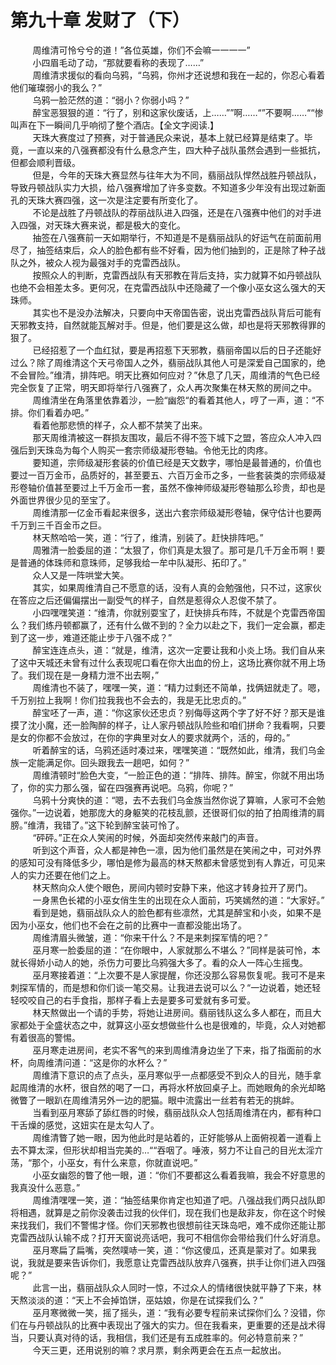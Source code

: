 <h1>第九十章 发财了（下）</h1>
<div id="content">&nbsp&nbsp&nbsp&nbsp&nbsp&nbsp&nbsp&nbsp
 周维清可怜兮兮的道！”各位英雄，你们不会嘛一一一一”
 <br/>&nbsp&nbsp&nbsp&nbsp&nbsp&nbsp&nbsp&nbsp
 小四眉毛动了动，“那就要看称的表现了……”
 <br/>&nbsp&nbsp&nbsp&nbsp&nbsp&nbsp&nbsp&nbsp
 周维清求援似的看向乌鸦，“乌鸦，你州才还说想和我在一起的，你忍心看着他们璀璨弱小的我么？”
 <br/>&nbsp&nbsp&nbsp&nbsp&nbsp&nbsp&nbsp&nbsp
 乌鸦一脸茫然的道：“弱小？你弱小吗？”
 <br/>&nbsp&nbsp&nbsp&nbsp&nbsp&nbsp&nbsp&nbsp
 醉宝恶狠狠的道：“行了，别和这家伙废话，上……””啊……“”不要啊……““惨叫声在下一瞬间几乎响彻了整个酒店。【全文字阅读.】
 <br/>&nbsp&nbsp&nbsp&nbsp&nbsp&nbsp&nbsp&nbsp
 天珠大赛度过了预赛，对于普通民众来说，基本上就已经算是结束了。毕竟，一直以来的八强赛都没有什么悬念产生，四大种子战队虽然会遇到一些抵抗，但都会顺利晋级。
 <br/>&nbsp&nbsp&nbsp&nbsp&nbsp&nbsp&nbsp&nbsp
 但是，今年的天珠大赛显然与往年大为不同，翡丽战队悍然战胜丹顿战队，导致丹顿战队实力大损，给八强赛增加了许多变数。不知道多少年没有出现过新面孔的天珠大赛四强，这一次是注定要有所变化了。
 <br/>&nbsp&nbsp&nbsp&nbsp&nbsp&nbsp&nbsp&nbsp
 不论是战胜了丹顿战队的荐丽战队进入四强，还是在八强赛中他们的对手进入四强，对天珠大赛来说，都是极大的变化。
 <br/>&nbsp&nbsp&nbsp&nbsp&nbsp&nbsp&nbsp&nbsp
 抽签在八强赛前一天如期举行，不知道是不是翡丽战队的好运气在前面前用尽了，抽签结束后，众人的脸色都有些不好看，因为他们抽到的，正是除了种子战队之外，被众人视为最强对手的克雷西战队。
 <br/>&nbsp&nbsp&nbsp&nbsp&nbsp&nbsp&nbsp&nbsp
 按照众人的判断，克雷西战队有天邪教在背后支持，实力就算不如丹顿战队也绝不会相差太多。更何况，在克雷西战队中还隐藏了一个像小巫女这么强大的天珠师。
 <br/>&nbsp&nbsp&nbsp&nbsp&nbsp&nbsp&nbsp&nbsp
 其实也不是没办法解决，只要向中天帝国告密，说出克雷西战队背后可能有天邪教支持，自然就能瓦解对手。但是，他们要是这么做，却也是将天邪教得罪的狠了。
 <br/>&nbsp&nbsp&nbsp&nbsp&nbsp&nbsp&nbsp&nbsp
 已经招惹了一个血红狱，要是再招惹下天邪教，翡丽帝国以后的日子还能好过么？除了周维清这个天弓帝国人之外，翡丽战队其他人可是深爱自己国家的，绝不会冒险。”维清，排阵吧。明天比赛如何应对？”休息了几天，周维清的气色已经完全恢复了正常，明天即将举行八强赛了，众人再次聚集在林天熬的房间之中。
 <br/>&nbsp&nbsp&nbsp&nbsp&nbsp&nbsp&nbsp&nbsp
 周维清坐在角落里依靠着沙，一脸“幽怨“的看着其他人，哼了一声，道：“不排。你们看着办吧。”
 <br/>&nbsp&nbsp&nbsp&nbsp&nbsp&nbsp&nbsp&nbsp
 看着他那悲愤的样子，众人都不禁笑了出来。
 <br/>&nbsp&nbsp&nbsp&nbsp&nbsp&nbsp&nbsp&nbsp
 那天周维清被这一群损友围攻，最后不得不签下城下之盟，答应众人冲入四强后到天珠岛为每个人购买一套宗师级凝形卷轴。令他无比的肉疼。
 <br/>&nbsp&nbsp&nbsp&nbsp&nbsp&nbsp&nbsp&nbsp
 要知道，宗师级凝形套装的价值已经是天文数字，哪怕是最普通的，价值也要过一百万金币，品质好的，甚至要五、六百万金币之多，一些套装类的宗师级凝形卷轴价值甚至要过上千万金币一套，虽然不像神师级凝形卷轴那么珍贵，却也是外面世界很少见的至宝了。
 <br/>&nbsp&nbsp&nbsp&nbsp&nbsp&nbsp&nbsp&nbsp
 周维清那一亿金币看起来很多，送出六套宗师级凝形卷轴，保守估计也要两千万到三千百金币之巨。
 <br/>&nbsp&nbsp&nbsp&nbsp&nbsp&nbsp&nbsp&nbsp
 林天熬哈哈一笑，道：“行了，维清，别装了。赶快排阵吧。”
 <br/>&nbsp&nbsp&nbsp&nbsp&nbsp&nbsp&nbsp&nbsp
 周雅清一脸委屈的道：“太狠了，你们真是太狠了。那可是几千万金币啊！要是普通的体珠师和意珠师，足够我给一牟中队凝形、拓印了。”
 <br/>&nbsp&nbsp&nbsp&nbsp&nbsp&nbsp&nbsp&nbsp
 众人又是一阵哄堂大笑。
 <br/>&nbsp&nbsp&nbsp&nbsp&nbsp&nbsp&nbsp&nbsp
 其实，如果周维清自己不愿意的话，没有人真的会勉强他，只不过，这家伙在答应之后还偏偏摆出一副受气的样子，自然是惹得众人忍俊不禁了。
 <br/>&nbsp&nbsp&nbsp&nbsp&nbsp&nbsp&nbsp&nbsp
 小四嘿嘿笑道：“维清，你就别耍宝了，赶快排兵布阵，不就是个克雷西帝国么？我们练丹顿都赢了，还有什么做不到的？全力以赴之下，我们一定会赢，都走到了这一步，难道还能止步于八强不成？”
 <br/>&nbsp&nbsp&nbsp&nbsp&nbsp&nbsp&nbsp&nbsp
 醉宝连连点头，道：“就是，维清，这次一定要让我和小炎上场。我们自从来了这中天城还未曾有过什么表现呢口看在你大出血的份上，这场比赛你就不用上场了。我们现在是一身精力泄不出去啊，”
 <br/>&nbsp&nbsp&nbsp&nbsp&nbsp&nbsp&nbsp&nbsp
 周维清也不装了，嘿嘿一笑，道：“精力过剩还不简单，找俩妞就走了。嗯，千万别拉上我啊！你们拉我我也不会去的，我是无比忠贞的。”
 <br/>&nbsp&nbsp&nbsp&nbsp&nbsp&nbsp&nbsp&nbsp
 醉宝呸了一声，道：“你这家伙还忠贞？别侮辱这两个字了好不好？那天是谁摸了沈小魔，还一脸陶醉的样子，让人家丹顿战队险些和咱们拼命？我看啊，只要是女的你都不会放过，在你的字典里对女人的要求就两个，活的，母的。”
 <br/>&nbsp&nbsp&nbsp&nbsp&nbsp&nbsp&nbsp&nbsp
 听着醉宝的话，乌鸦还适时凑过来，嘿嘿笑道：“既然如此，维清，我们乌金族一定能满足你。回头跟我去一趟吧，如何？”
 <br/>&nbsp&nbsp&nbsp&nbsp&nbsp&nbsp&nbsp&nbsp
 周维清顿时“脸色大变，“一脸正色的道：“排阵、排阵。醉宝，你就不用出场了，你的实力那么强，留在四强赛再说吧。乌鸦，你呢？”
 <br/>&nbsp&nbsp&nbsp&nbsp&nbsp&nbsp&nbsp&nbsp
 乌鸦十分爽快的道：“嗯，去不去我们乌金族当然你说了算嘛，人家可不会勉强你。”一边说着，她那庞大的身躯笑的花枝乱颤，还很哥们似的拍了拍周维清的肩膀。”维清，我错了。”这下轮到醉宝装可怜了。
 <br/>&nbsp&nbsp&nbsp&nbsp&nbsp&nbsp&nbsp&nbsp
 “砰砰。”正在众人笑闹的时候，外面却突然传来敲门的声音。
 <br/>&nbsp&nbsp&nbsp&nbsp&nbsp&nbsp&nbsp&nbsp
 听到这个声音，众人都是神色一凛，因为他们虽然是在笑闹之中，可对外界的感知可没有降低多少，哪怕是修为最高的林天熬都未曾感觉到有人靠近，可见来人的实力还要在他们之上。
 <br/>&nbsp&nbsp&nbsp&nbsp&nbsp&nbsp&nbsp&nbsp
 林天熬向众人使个眼色，房间内顿时安静下来，他这才转身拉开了房门。
 <br/>&nbsp&nbsp&nbsp&nbsp&nbsp&nbsp&nbsp&nbsp
 一身黑色长裙的小巫女俏生生的出现在众人面前，巧笑嫣然的道：“大家好。”
 <br/>&nbsp&nbsp&nbsp&nbsp&nbsp&nbsp&nbsp&nbsp
 看到是她，翡丽战队众人的脸色都有些凛然，尤其是醉宝和小炎，如果不是因为小巫女，他们也不会在之前的比赛中一直都没能出场了。
 <br/>&nbsp&nbsp&nbsp&nbsp&nbsp&nbsp&nbsp&nbsp
 周维清眉头微皱，道：“你来干什么？不是来刺探军情的吧？”
 <br/>&nbsp&nbsp&nbsp&nbsp&nbsp&nbsp&nbsp&nbsp
 巫月寒一脸委屈的道：“在你眼中，人家就那么不堪么？”同样是装可怜，本就长得娇小动人的她，杀伤力可要比乌鸦强大多了。看的众人一阵心生摇曳。
 <br/>&nbsp&nbsp&nbsp&nbsp&nbsp&nbsp&nbsp&nbsp
 巫月寒接着道：“上次要不是人家提醒，你还没那么容易恢复呢。我可不是来刺探军情的，而是想和你们谈一笔交易。让我进去说可以么？“一边说着，她还轻轻咬咬自己的右手食指，那样子看上去是要多可爱就有多可爱。
 <br/>&nbsp&nbsp&nbsp&nbsp&nbsp&nbsp&nbsp&nbsp
 林天熬做出一个请的手势，将她让进房间。翡丽钱队这么多人都在，而且大家都处于全盛状态之中，就算这小巫女想做些什么也是很难的，毕竟，众人对她都有着很高的警惕。
 <br/>&nbsp&nbsp&nbsp&nbsp&nbsp&nbsp&nbsp&nbsp
 巫月寒走进房间，老实不客气的来到周维清身边坐了下来，指了指面前的水杯，向周维清问道：“这是你的水杯么？”
 <br/>&nbsp&nbsp&nbsp&nbsp&nbsp&nbsp&nbsp&nbsp
 周维清下意识的点了点头，巫月寒似乎一点都感受不到众人的目光，随手拿起周维清的水杯，很自然的喝了一口，再将水杯放回桌子上。而她眼角的余光却略微瞥了一眼趴在周维清另外一边的肥猫。眼中流露出一丝若有若无的挑衅。
 <br/>&nbsp&nbsp&nbsp&nbsp&nbsp&nbsp&nbsp&nbsp
 当看到巫月寒舔了舔红唇的时候，翡丽战队众人包括周维清在内，都有种口干舌燥的感觉，这妞实在是太勾人了。
 <br/>&nbsp&nbsp&nbsp&nbsp&nbsp&nbsp&nbsp&nbsp
 周维清瞥了她一眼，因为他此时是站着的，正好能够从上面俯视着一道看上去不算太深，但形状却相当完美的…““吞咽了。唾液，努力不让自己的目光太淫亣荡，“那个，小巫女，有什么来意，你就直说吧。”
 <br/>&nbsp&nbsp&nbsp&nbsp&nbsp&nbsp&nbsp&nbsp
 小巫女幽怨的瞥了他一眼，道：“你们不要都这么看着我嘛，我会不好意思的我真没什么恶意。”
 <br/>&nbsp&nbsp&nbsp&nbsp&nbsp&nbsp&nbsp&nbsp
 周维清嘿嘿一笑，道：“抽签结果你肯定也知道了吧。八强战我们两只战队即将相遇，就算是之前你没袭击过我的伙伴们，现在我们也是敌非友，你在这个时候来找我们，我们不警惕才怪。你们天邪教也很想前往天珠岛吧，难不成你还能让那克雷西战队认输不成？打开天窗说亮话吧，我可不相信你会带给我们什么好消息。
 <br/>&nbsp&nbsp&nbsp&nbsp&nbsp&nbsp&nbsp&nbsp
 巫月寒扁了扁嘴，突然噗哧一笑，道：“你这傻瓜，还真是蒙对了。如果我说，我就是要来告诉你们，我愿意让克雷西战队放弃八强赛，拱手让你们进入四强呢？”
 <br/>&nbsp&nbsp&nbsp&nbsp&nbsp&nbsp&nbsp&nbsp
 此言一出，翡丽战队众人同时一惊，不过众人的情绪很快就平静了下来，林天熬淡淡的道：“天上不会掉馅饼，巫姑娘，你是在试探我们么？”
 <br/>&nbsp&nbsp&nbsp&nbsp&nbsp&nbsp&nbsp&nbsp
 巫月寒微微一笑，摇了摇头，道：“我有必要专程前来试探你们么？没错，你们在与丹顿战队的比赛中表现出了强大的实力。但在我看来，更重要的还是战术得当，只要认真对待的话，我相信，我们还是有五成胜率的。何必特意前来？”
 <br/>&nbsp&nbsp&nbsp&nbsp&nbsp&nbsp&nbsp&nbsp
 今天三更，还用说别的嘛？求月票，剩余两更会在五点一起放出。
 <br/>&nbsp&nbsp&nbsp&nbsp&nbsp&nbsp&nbsp&nbsp
 <br/>&nbsp&nbsp&nbsp&nbsp&nbsp&nbsp&nbsp&nbsp
</div>
